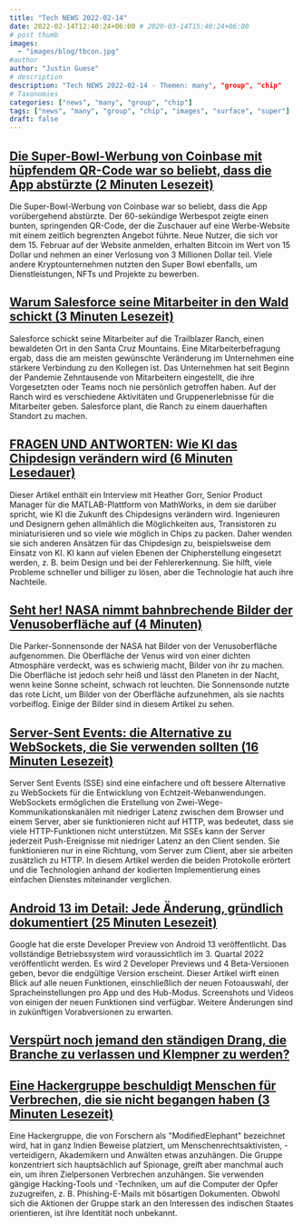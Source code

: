 ```yaml
---
title: "Tech NEWS 2022-02-14"
date: 2022-02-14T12:40:24+06:00 # 2020-03-14T15:40:24+06:00
# post thumb
images:
  - "images/blog/tbcon.jpg"
#author
author: "Justin Guese"
# description
description: "Tech NEWS 2022-02-14 - Themen: many", "group", "chip"
# Taxonomies
categories: ["news", "many", "group", "chip"]
tags: ["news", "many", "group", "chip", "images", "surface", "super"]
draft: false
---
```


## [Die Super-Bowl-Werbung von Coinbase mit hüpfendem QR-Code war so beliebt, dass die App abstürzte (2 Minuten Lesezeit)](https://www.theverge.com/2022/2/13/22932397/coinbases-qr-code-super-bowl-ad-app-crash)

 Die Super-Bowl-Werbung von Coinbase war so beliebt, dass die App vorübergehend abstürzte. Der 60-sekündige Werbespot zeigte einen bunten, springenden QR-Code, der die Zuschauer auf eine Werbe-Website mit einem zeitlich begrenzten Angebot führte. Neue Nutzer, die sich vor dem 15. Februar auf der Website anmelden, erhalten Bitcoin im Wert von 15 Dollar und nehmen an einer Verlosung von 3 Millionen Dollar teil. Viele andere Kryptounternehmen nutzten den Super Bowl ebenfalls, um Dienstleistungen, NFTs und Projekte zu bewerben.

## [Warum Salesforce seine Mitarbeiter in den Wald schickt (3 Minuten Lesezeit)](https://fox40.com/news/california-connection/why-salesforce-is-sending-its-employees-to-the-forest/)

 Salesforce schickt seine Mitarbeiter auf die Trailblazer Ranch, einen bewaldeten Ort in den Santa Cruz Mountains. Eine Mitarbeiterbefragung ergab, dass die am meisten gewünschte Veränderung im Unternehmen eine stärkere Verbindung zu den Kollegen ist. Das Unternehmen hat seit Beginn der Pandemie Zehntausende von Mitarbeitern eingestellt, die ihre Vorgesetzten oder Teams noch nie persönlich getroffen haben. Auf der Ranch wird es verschiedene Aktivitäten und Gruppenerlebnisse für die Mitarbeiter geben. Salesforce plant, die Ranch zu einem dauerhaften Standort zu machen.

## [FRAGEN UND ANTWORTEN: Wie KI das Chipdesign verändern wird (6 Minuten Lesedauer)](https://spectrum.ieee.org/ai-chip-design-matlab)

 Dieser Artikel enthält ein Interview mit Heather Gorr, Senior Product Manager für die MATLAB-Plattform von MathWorks, in dem sie darüber spricht, wie KI die Zukunft des Chipdesigns verändern wird. Ingenieuren und Designern gehen allmählich die Möglichkeiten aus, Transistoren zu miniaturisieren und so viele wie möglich in Chips zu packen. Daher wenden sie sich anderen Ansätzen für das Chipdesign zu, beispielsweise dem Einsatz von KI. KI kann auf vielen Ebenen der Chipherstellung eingesetzt werden, z. B. beim Design und bei der Fehlererkennung. Sie hilft, viele Probleme schneller und billiger zu lösen, aber die Technologie hat auch ihre Nachteile.

## [Seht her! NASA nimmt bahnbrechende Bilder der Venusoberfläche auf (4 Minuten)](https://www.inverse.com/science/venus-surface-pictures)

 Die Parker-Sonnensonde der NASA hat Bilder von der Venusoberfläche aufgenommen. Die Oberfläche der Venus wird von einer dichten Atmosphäre verdeckt, was es schwierig macht, Bilder von ihr zu machen. Die Oberfläche ist jedoch sehr heiß und lässt den Planeten in der Nacht, wenn keine Sonne scheint, schwach rot leuchten. Die Sonnensonde nutzte das rote Licht, um Bilder von der Oberfläche aufzunehmen, als sie nachts vorbeiflog. Einige der Bilder sind in diesem Artikel zu sehen.

## [Server-Sent Events: die Alternative zu WebSockets, die Sie verwenden sollten (16 Minuten Lesezeit)](https://germano.dev/sse-websockets/)

 Server Sent Events (SSE) sind eine einfachere und oft bessere Alternative zu WebSockets für die Entwicklung von Echtzeit-Webanwendungen. WebSockets ermöglichen die Erstellung von Zwei-Wege-Kommunikationskanälen mit niedriger Latenz zwischen dem Browser und einem Server, aber sie funktionieren nicht auf HTTP, was bedeutet, dass sie viele HTTP-Funktionen nicht unterstützen. Mit SSEs kann der Server jederzeit Push-Ereignisse mit niedriger Latenz an den Client senden. Sie funktionieren nur in eine Richtung, vom Server zum Client, aber sie arbeiten zusätzlich zu HTTP. In diesem Artikel werden die beiden Protokolle erörtert und die Technologien anhand der kodierten Implementierung eines einfachen Dienstes miteinander verglichen.

## [Android 13 im Detail: Jede Änderung, gründlich dokumentiert (25 Minuten Lesezeit)](https://blog.esper.io/android-13-deep-dive/)

 Google hat die erste Developer Preview von Android 13 veröffentlicht. Das vollständige Betriebssystem wird voraussichtlich im 3. Quartal 2022 veröffentlicht werden. Es wird 2 Developer Previews und 4 Beta-Versionen geben, bevor die endgültige Version erscheint. Dieser Artikel wirft einen Blick auf alle neuen Funktionen, einschließlich der neuen Fotoauswahl, der Spracheinstellungen pro App und des Hub-Modus. Screenshots und Videos von einigen der neuen Funktionen sind verfügbar. Weitere Änderungen sind in zukünftigen Vorabversionen zu erwarten.

## [Verspürt noch jemand den ständigen Drang, die Branche zu verlassen und Klempner zu werden?](https://www.reddit.com/r/cscareerquestions/comments/sm54ri/anyone_else_feel_the_constant_urge_to_leave_the/)



## [Eine Hackergruppe beschuldigt Menschen für Verbrechen, die sie nicht begangen haben (3 Minuten Lesezeit)](https://gizmodo.com/a-hacker-group-has-been-framing-people-for-crimes-they-1848522497)

 Eine Hackergruppe, die von Forschern als "ModifiedElephant" bezeichnet wird, hat in ganz Indien Beweise platziert, um Menschenrechtsaktivisten, -verteidigern, Akademikern und Anwälten etwas anzuhängen. Die Gruppe konzentriert sich hauptsächlich auf Spionage, greift aber manchmal auch ein, um ihren Zielpersonen Verbrechen anzuhängen. Sie verwenden gängige Hacking-Tools und -Techniken, um auf die Computer der Opfer zuzugreifen, z. B. Phishing-E-Mails mit bösartigen Dokumenten. Obwohl sich die Aktionen der Gruppe stark an den Interessen des indischen Staates orientieren, ist ihre Identität noch unbekannt.

